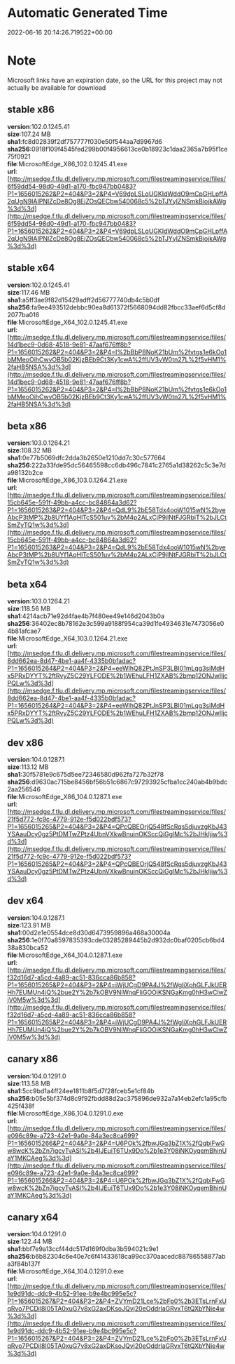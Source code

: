 # Automatic Generated Time
2022-06-16 20:14:26.719522+00:00

# Note
Microsoft links have an expiration date, so the URL for this project may not actually be available for download

## stable x86
**version**:102.0.1245.41  
**size**:107.24 MB  
**sha1**:fc8d02839f2df757777f030e50f544aa7d9967d6  
**sha256**:0918f109f4545fed299b00f4956613ce0b18923c1daa2365a7b95f1ce75f0921  
**file**:MicrosoftEdge_X86_102.0.1245.41.exe  
**url**:[http://msedge.f.tlu.dl.delivery.mp.microsoft.com/filestreamingservice/files/6f59dd54-98d0-49d1-a170-fbc947bb0483?P1=1656015262&P2=404&P3=2&P4=V69dpLSLqUGKIdWddO9mCpGHLpffA2qUgN9IAIPNlZcDe8Og8EjZOsQECbw540068c5%2bTJYylZNSmkBiojkAWg%3d%3d](http://msedge.f.tlu.dl.delivery.mp.microsoft.com/filestreamingservice/files/6f59dd54-98d0-49d1-a170-fbc947bb0483?P1=1656015262&P2=404&P3=2&P4=V69dpLSLqUGKIdWddO9mCpGHLpffA2qUgN9IAIPNlZcDe8Og8EjZOsQECbw540068c5%2bTJYylZNSmkBiojkAWg%3d%3d)  

## stable x64
**version**:102.0.1245.41  
**size**:117.46 MB  
**sha1**:a5ff3ae9f82d15429adff2d56777740db4c5b0df  
**sha256**:fa9ee493512debbc90ea8d61372f5668094dd82fbcc33aef6d5cf8d2077ba016  
**file**:MicrosoftEdge_X64_102.0.1245.41.exe  
**url**:[http://msedge.f.tlu.dl.delivery.mp.microsoft.com/filestreamingservice/files/14d1bec9-0d68-4518-9e81-47aaf676ff8b?P1=1656015262&P2=404&P3=2&P4=I%2bBbP8NoK21bUm%2fvtgs1e6kOo1bMMeoOihCwvOB5b02KjzBEb9Ct3Ky1cwA%2ffUV3vW0tn27L%2f5vHM1%2faHB5NSA%3d%3d](http://msedge.f.tlu.dl.delivery.mp.microsoft.com/filestreamingservice/files/14d1bec9-0d68-4518-9e81-47aaf676ff8b?P1=1656015262&P2=404&P3=2&P4=I%2bBbP8NoK21bUm%2fvtgs1e6kOo1bMMeoOihCwvOB5b02KjzBEb9Ct3Ky1cwA%2ffUV3vW0tn27L%2f5vHM1%2faHB5NSA%3d%3d)  

## beta x86
**version**:103.0.1264.21  
**size**:108.32 MB  
**sha1**:0e77b5069dfc2dda3b2650e1210dd7c30c577664  
**sha256**:222a33fde95dc56465598cc6db496c7841c2765a1d38262c5c3e7da98132b2ce  
**file**:MicrosoftEdge_X86_103.0.1264.21.exe  
**url**:[http://msedge.f.tlu.dl.delivery.mp.microsoft.com/filestreamingservice/files/15cb645e-591f-49bb-a4cc-bc84864a3d62?P1=1656015263&P2=404&P3=2&P4=QdL9%2bE58Tdx4ooW1015wN%2byeAbcP3tMP%2b8UYf1AqHlTcS501uv%2bM4p2ALxCjP9jlNtFJGRbiT%2bJLCtSmZyTQ1w%3d%3d](http://msedge.f.tlu.dl.delivery.mp.microsoft.com/filestreamingservice/files/15cb645e-591f-49bb-a4cc-bc84864a3d62?P1=1656015263&P2=404&P3=2&P4=QdL9%2bE58Tdx4ooW1015wN%2byeAbcP3tMP%2b8UYf1AqHlTcS501uv%2bM4p2ALxCjP9jlNtFJGRbiT%2bJLCtSmZyTQ1w%3d%3d)  

## beta x64
**version**:103.0.1264.21  
**size**:118.56 MB  
**sha1**:4214acb71e92d4fae4b7f480ee49e146d2043b0a  
**sha256**:36402ec8b78162e3c599a9188f954ca39d1fe4934631e7473056e04b81afcae7  
**file**:MicrosoftEdge_X64_103.0.1264.21.exe  
**url**:[http://msedge.f.tlu.dl.delivery.mp.microsoft.com/filestreamingservice/files/8dd662ea-8d47-4be1-aa4f-4335b0bfadac?P1=1656015264&P2=404&P3=2&P4=eeWlhQ82PtJnSP3LBI01mLqg3siMdHx5PRxDYYT%2ftRvyZ5C29YLFODE%2b1WEhuLFH1ZXAB%2bmp12ONJwIljcPQLw%3d%3d](http://msedge.f.tlu.dl.delivery.mp.microsoft.com/filestreamingservice/files/8dd662ea-8d47-4be1-aa4f-4335b0bfadac?P1=1656015264&P2=404&P3=2&P4=eeWlhQ82PtJnSP3LBI01mLqg3siMdHx5PRxDYYT%2ftRvyZ5C29YLFODE%2b1WEhuLFH1ZXAB%2bmp12ONJwIljcPQLw%3d%3d)  

## dev x86
**version**:104.0.1287.1  
**size**:113.12 MB  
**sha1**:30f5781e9c675d5ee72346580d962fa727b32f78  
**sha256**:d9630ac715be8456bf56b51c6867c97293925cfba1cc240ab4b9bdc2aa256546  
**file**:MicrosoftEdge_X86_104.0.1287.1.exe  
**url**:[http://msedge.f.tlu.dl.delivery.mp.microsoft.com/filestreamingservice/files/21f5d772-fc9c-4779-912e-f5d022bdf573?P1=1656015265&P2=404&P3=2&P4=QPcQBEOrjQ548fScRqs5djuvzgKbJ43YSAauDcy0gz5PtDMTwZPtz4UbnVXkwBnuinOKSccQiGglMc%2bJHkIjiw%3d%3d](http://msedge.f.tlu.dl.delivery.mp.microsoft.com/filestreamingservice/files/21f5d772-fc9c-4779-912e-f5d022bdf573?P1=1656015265&P2=404&P3=2&P4=QPcQBEOrjQ548fScRqs5djuvzgKbJ43YSAauDcy0gz5PtDMTwZPtz4UbnVXkwBnuinOKSccQiGglMc%2bJHkIjiw%3d%3d)  

## dev x64
**version**:104.0.1287.1  
**size**:123.91 MB  
**sha1**:00d2e1e0554dce8d30d6473959896a468a30004a  
**sha256**:1e0f70a8597835393cde03285289445b2d932dc0baf0205cb6bd438a830bca52  
**file**:MicrosoftEdge_X64_104.0.1287.1.exe  
**url**:[http://msedge.f.tlu.dl.delivery.mp.microsoft.com/filestreamingservice/files/f32d16d7-a5cd-4a89-ac51-836cca86b858?P1=1656015265&P2=404&P3=2&P4=iWjUCgD9PA4J%2fWgliXphGLFJkUERHh7EUMUn4iQ%2bue2Y%2b7kOBV9NiWnqFIiGOOiKSNGaKmg0hH3wClwZjV0M5w%3d%3d](http://msedge.f.tlu.dl.delivery.mp.microsoft.com/filestreamingservice/files/f32d16d7-a5cd-4a89-ac51-836cca86b858?P1=1656015265&P2=404&P3=2&P4=iWjUCgD9PA4J%2fWgliXphGLFJkUERHh7EUMUn4iQ%2bue2Y%2b7kOBV9NiWnqFIiGOOiKSNGaKmg0hH3wClwZjV0M5w%3d%3d)  

## canary x86
**version**:104.0.1291.0  
**size**:113.58 MB  
**sha1**:5cc9bd1a4ff24ee1811b8f5d7f28fceb5e1cf84b  
**sha256**:b05e5bf374d8c9f92fbdd88d2ac375896de932a7a14eb2efc1a95cfb425f438f  
**file**:MicrosoftEdge_X86_104.0.1291.0.exe  
**url**:[http://msedge.f.tlu.dl.delivery.mp.microsoft.com/filestreamingservice/files/e096c89e-a723-42e1-9a0e-84a3ec8ca699?P1=1656015266&P2=404&P3=2&P4=U6POk%2fbwJGq3bZ1X%2fQqbiFwGw8wcK%2bZn7igcyTvASl%2b4IJEuiT6TUx9Do%2b1e3Y08iNKOyqemBhinUaY1MKCAeg%3d%3d](http://msedge.f.tlu.dl.delivery.mp.microsoft.com/filestreamingservice/files/e096c89e-a723-42e1-9a0e-84a3ec8ca699?P1=1656015266&P2=404&P3=2&P4=U6POk%2fbwJGq3bZ1X%2fQqbiFwGw8wcK%2bZn7igcyTvASl%2b4IJEuiT6TUx9Do%2b1e3Y08iNKOyqemBhinUaY1MKCAeg%3d%3d)  

## canary x64
**version**:104.0.1291.0  
**size**:122.44 MB  
**sha1**:bbf7e9a13ccf44dc517d169f0dba3b594021c9e1  
**sha256**:b6b82304c6e40e7c6f41433618ca99cc370aacedc88786558877aba3f84b137f  
**file**:MicrosoftEdge_X64_104.0.1291.0.exe  
**url**:[http://msedge.f.tlu.dl.delivery.mp.microsoft.com/filestreamingservice/files/1e9d91dc-ddc9-4b52-91ee-b9e4bc995e5c?P1=1656015267&P2=404&P3=2&P4=ZVYmD21Lce%2bFp0%2b3ETsLrnFxUqRvo7PCDil8I05TA0xuG7v8xG2axDKsoJQvj20eOddrlaGRvxT6tQXbYNie4w%3d%3d](http://msedge.f.tlu.dl.delivery.mp.microsoft.com/filestreamingservice/files/1e9d91dc-ddc9-4b52-91ee-b9e4bc995e5c?P1=1656015267&P2=404&P3=2&P4=ZVYmD21Lce%2bFp0%2b3ETsLrnFxUqRvo7PCDil8I05TA0xuG7v8xG2axDKsoJQvj20eOddrlaGRvxT6tQXbYNie4w%3d%3d)  

